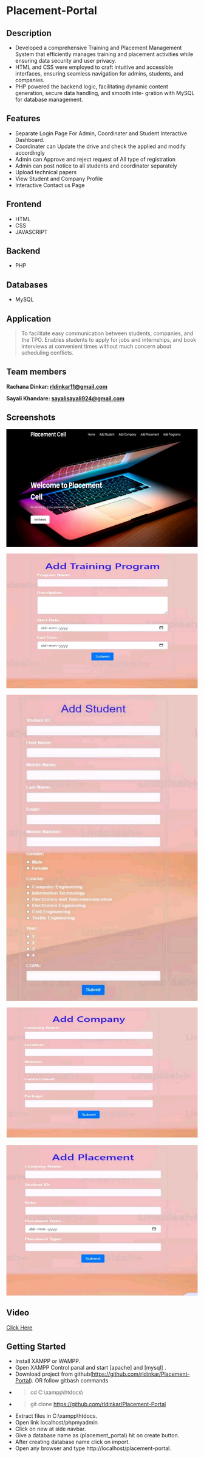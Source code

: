 # Placement-Portal

## Description
- Developed a comprehensive Training and Placement Management System that efficiently manages training and
   placement activities while ensuring data security and user privacy.
- HTML and CSS were employed to craft intuitive and accessible interfaces, ensuring seamless navigation for admins,      students, and companies.
- PHP powered the backend logic, facilitating dynamic content generation, secure data handling, and smooth inte-
gration with MySQL for database management.

## Features 

- Separate Login Page For Admin, Coordinater and Student Interactive Dashboard.
- Coordinater can Update the drive and check the applied and modify accordingly
- Admin can Approve and reject request of All type of registration
- Admin can post notice to all students and coordinater separately
- Upload technical papers
- View Student and Company Profile
- Interactive Contact us Page

## Frontend 
- HTML
- CSS
- JAVASCRIPT 

## Backend 
- PHP

## Databases 
- MySQL

## Application 

> To facilitate easy communication between students, companies, and the TPO. Enables students to apply for jobs and
> internships, and book interviews at convenient times without much concern about scheduling conflicts.

## Team members 

**Rachana Dinkar: rldinkar11@gmail.com**

**Sayali Khandare: sayalisayali924@gmail.com**

## Screenshots

![Screenshot](https://github.com/rldinkar/Placement-Portal/blob/main/Screenshot_2024-07-26-19-05-29-654_com.google.android.apps.docs-edit.jpg)

![Screenshot](https://github.com/rldinkar/Placement-Portal/blob/main/Screenshot_2024-07-26-19-11-30-492_com.google.android.apps.docs-edit.jpg)

![Screenshot](https://github.com/rldinkar/Placement-Portal/blob/main/Screenshot_2024-07-26-19-14-17-864_com.google.android.apps.docs-edit.jpg)

![Screenshot](https://github.com/rldinkar/Placement-Portal/blob/main/Screenshot_2024-07-26-19-17-10-867_com.google.android.apps.docs-edit.jpg)

![Screenshot](https://github.com/rldinkar/Placement-Portal/blob/main/Screenshot_2024-07-26-19-19-16-039_com.google.android.apps.docs-edit.jpg)
## Video 

[Click Here ](https://github.com/rldinkar/Placement-Portal/blob/main/VID-20240726-WA0002.mp4)

## Getting Started 
 
- Install XAMPP or WAMPP.
- Open XAMPP Control panal and start [apache] and [mysql] .
- Download project from github(https://github.com/rldinkar/Placement-Portal).
OR follow gitbash commands
- > cd C:\xampp\htdocs\
- > git clone https://github.com/rldinkar/Placement-Portal
- Extract files in C:\xampp\htdocs.
- Open link localhost/phpmyadmin
- Click on new at side navbar.
- Give a database name as (placement_portal) hit on create button.
- After creating database name click on import.
- Open any browser and type http://localhost/placement-portal.
